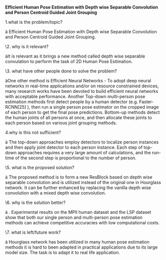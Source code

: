 ﻿**Efficient Human Pose Estimation with Depth wise Separable Convolution and Person Centroid Guided Joint Grouping**

1.what is the problem/topic?

à Efficient Human Pose Estimation with Depth wise Separable Convolution and Person Centroid Guided Joint Grouping.

\2. why is it relevant? 

àIt is relevant as it brings a new method called depth wise separable convulation to perform the task of 2D Human Pose Estimation.

\3. what have other people done to solve the problem?

àOne other method is Efficient Neural Networks - To adopt deep neural networks in real-time applications and/or on resource constrained devices, many research works have been devoted to build efficient neural networks with acceptable performance. Another Top-down multi-person pose estimation methods first detect people by a human detector (e.g. Faster-RCNN[25] ), then run a single person pose estimator on the cropped image of each person to get the final pose predictions. Bottom-up methods detect the human joints of all persons at once, and then allocate these joints to each person based on various joint grouping methods.

4.why is this not sufficient?

à The top-down approaches employ detectors to localize person instances and then apply joint detector to each person instance. Each step of top-down approaches requires a very large amount of calculations, and the run-time of the second step is proportional to the number of person.

\5. what is the proposed solution?

à The proposed method is to form a new ResBlock based on depth wise separable convolution and is utilized instead of the original one in Hourglass network. It can be further enhanced by replacing the vanilla depth wise convolution with a mixed depth wise convolution.  

\6. why is the solution better?

à . Experimental results on the MPII human dataset and the LSP dataset show that both our single person and multi-person pose estimation methods can achieve competitive accuracies with low computational costs.

\7. what is left/future work? 

à Hourglass network has been utilized in many human pose estimation methods it is hard to been adapted in practical applications due to its large model size. The task is to adapt it to real life application.

